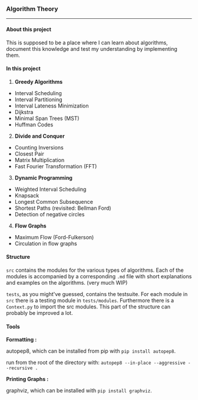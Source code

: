 ### Algorithm Theory <hr />

#### About this project
This is supposed to be a place where I can learn about algorithms,
document this knowledge and test my understanding by implementing them.

#### In this project

1. **Greedy Algorithms**
- Interval Scheduling 
- Interval Partitioning
- Interval Lateness Minimization
- Dijkstra
- Minimal Span Trees (MST)
- Huffman Codes

2. **Divide and Conquer**
- Counting Inversions
- Closest Pair
- Matrix Multiplication
- Fast Fourier Transformation (FFT)

3. **Dynamic Programming**
- Weighted Interval Scheduling
- Knapsack
- Longest Common Subsequence
- Shortest Paths (revisited: Bellman Ford)
- Detection of negative circles 

4. **Flow Graphs**
- Maximum Flow (Ford-Fulkerson)
- Circulation in flow graphs

#### Structure

`src` contains the modules for the various types of algorithms.
Each of the modules is accompanied by a corresponding `.md` file with short explanations and examples on the algorithms. (very much WIP)

`tests`, as you might've guessed, contains the testsuite.
 For each module in `src` there is a testing module in `tests/modules`.
 Furthermore there is a `Context.py` to import the src modules.
 This part of the structure can probably be improved a lot.

#### Tools

**Formatting :**

autopep8, which can be installed from pip with `pip install autopep8`.

run from the root of the directory with:
`autopep8 --in-place --aggressive --recursive .`

**Printing Graphs :**

graphviz, which can be installed with `pip install graphviz`.
